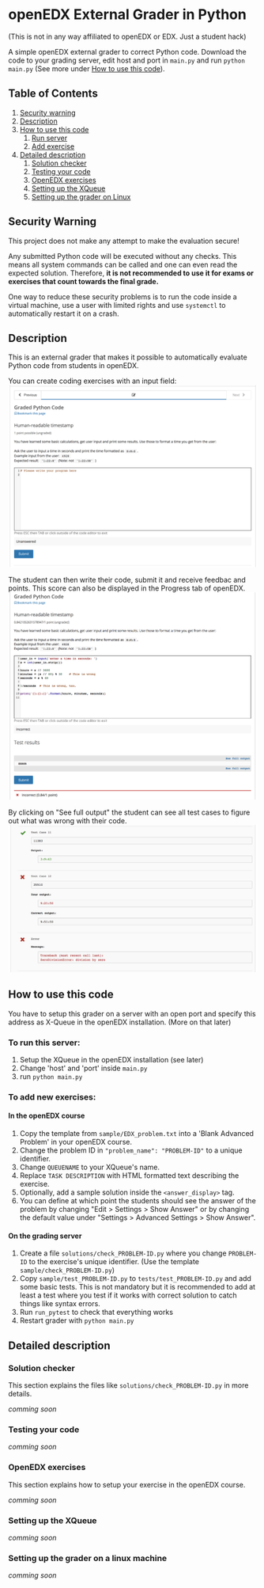 # openEDX External Grader in Python
(This is not in any way affiliated to openEDX or EDX. Just a student hack)

A simple openEDX external grader to correct Python code.
Download the code to your grading server, edit host and port in `main.py` and run `python main.py`
(See more under [How to use this code](#usage)).

## Table of Contents
1. [Security warning](#security)
1. [Description](#description)  
1. [How to use this code](#usage)
   1. [Run server](#run-server)
   1. [Add exercise](#add-exercise)
1. [Detailed description](#doc)
   1. [Solution checker](#solutions)  
   1. [Testing your code](#tests)  
   1. [OpenEDX exercises](#advanced-blank-problem)  
   1. [Setting up the XQueue](#xqueue)  
   1. [Setting up the grader on Linux](#set-up-grader)  

<a name="security"/>

## Security Warning
This project does not make any attempt to make the evaluation secure!

Any submitted Python code will be executed without any checks. This means all system commands can be called and one can even read the expected solution. Therefore, **it is not recommended to use it for exams or exercises that count towards the final grade.**

One way to reduce these security problems is to run the code inside a virtual machine, use a user with limited rights and use `systemctl` to automatically restart it on a crash.


<a name="description"/>

## Description

This is an external grader that makes it possible to automatically evaluate Python code from students in openEDX.

You can create coding exercises with an input field:
![Example exercise](doc/images/unanswered_problem.png "Example exercise")

The student can then write their code, submit it and receive feedbac and points. This score can also be displayed in the Progress tab of openEDX.
![Solved example exercise](doc/images/answered_problem.png "Solved example exercise")

By clicking on "See full output" the student can see all test cases to figure out what was wrong with their code.
![Feedback per test case](doc/images/test_cases.png "Possible test cases")

<a name="usage"/>

## How to use this code
You have to setup this grader on a server with an open port and specify this address as X-Queue in the openEDX installation. (More on that later)

<a name="run-server"/>

### To run this server:
1. Setup the XQueue in the openEDX installation (see later)
1. Change 'host' and 'port' inside `main.py`
1. run `python main.py`

<a name="add-exercise"/>

### To add new exercises:

#### In the openEDX course
1. Copy the template from `sample/EDX_problem.txt` into a 'Blank Advanced Problem' in your openEDX course.
1. Change the problem ID in `"problem_name": "PROBLEM-ID"` to a unique identifier.
1. Change `QUEUENAME` to your XQueue's name.
1. Replace `TASK DESCRIPTION` with HTML formatted text describing the exercise.
1. Optionally, add a sample solution inside the `<answer_display>` tag.
1. You can define at which point the students should see the answer of the problem by changing "Edit > Settings > Show Answer" or by changing the default value under "Settings > Advanced Settings > Show Answer".
#### On the grading server
1. Create a file `solutions/check_PROBLEM-ID.py` where you change `PROBLEM-ID` to the exercise's unique identifier. (Use the template `sample/check_PROBLEM-ID.py`)
1. Copy `sample/test_PROBLEM-ID.py` to `tests/test_PROBLEM-ID.py` and add some basic tests. This is not mandatory but it is recommended to add at least a test where you test if it works with correct solution to catch things like syntax errors.
1. Run `run_pytest` to check that everything works
1. Restart grader with `python main.py`

<a name="doc"/>

## Detailed description


<a name="solutions"/>

### Solution checker
This section explains the files like `solutions/check_PROBLEM-ID.py` in more details.

*comming soon*

<a name="tests"/>

### Testing your code
*comming soon*

<a name="advanced-blank-problem"/>

### OpenEDX exercises
This section explains how to setup your exercise in the openEDX course.

*comming soon*

<a name="xqueue"/>

### Setting up the XQueue
*comming soon*

<a name="set-up-grader"/>

### Setting up the grader on a linux machine
*comming soon*
